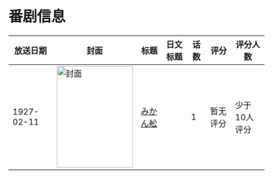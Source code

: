 # 番剧信息

|放送日期|封面|标题|日文标题|话数|评分|评分人数|
|---|---|---|---|---|---|---|
|1927-02-11|<img src="https://lain.bgm.tv/pic/cover/c/e5/3f/258988_00gH7.jpg" alt="封面" style="width:150px;height:200px;object-fit:cover;">|[みかん舩](https://bangumi.tv/subject/258988)||1|暂无评分|少于10人评分|
